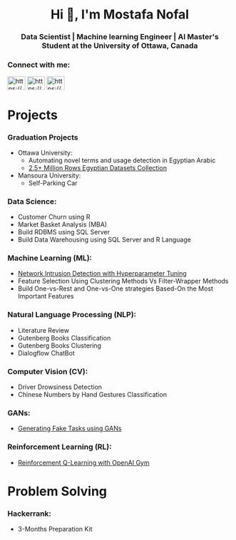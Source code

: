 <h1 align="center">Hi 👋, I'm Mostafa Nofal</h1>
<h3 align="center"> Data Scientist | Machine learning Engineer | AI Master's Student at the University of Ottawa, Canada</h3>

<h3 align="left">Connect with me:</h3>
<p align="left">
<a href="https://bit.ly/MostafaNofalLinkedin" target="blank"><img align="center" src="https://raw.githubusercontent.com/rahuldkjain/github-profile-readme-generator/master/src/images/icons/Social/linked-in-alt.svg" alt="https://bit.ly/MostafaNofalLinkedin" height="30" width="40" /></a>
<a href="https://bit.ly/MostafaNofalKaggle" target="blank"><img align="center" src="https://raw.githubusercontent.com/rahuldkjain/github-profile-readme-generator/master/src/images/icons/Social/kaggle.svg" alt="https://bit.ly/MostafaNofalKaggle" height="30" width="40" /></a>
<a href="https://bit.ly/MostafaNofalHackerrank" target="blank"><img align="center" src="https://raw.githubusercontent.com/rahuldkjain/github-profile-readme-generator/master/src/images/icons/Social/hackerrank.svg" alt="https://bit.ly/MostafaNofalHackerrank" height="30" width="40" /></a>
</p>

# Projects
### Graduation Projects

- Ottawa University:
  - Automating novel terms and usage detection in Egyptian Arabic
  - [2.5+ Million Rows Egyptian Datasets Collection](https://github.com/Mostafanofal453/2.5-Million-Rows-Egyptian-Datasets-Collection)
- Mansoura University:
  - Self-Parking Car

### Data Science:

- Customer Churn using R
- Market Basket Analysis (MBA)
- Build RDBMS using SQL Server
- Build Data Warehousing using SQL Server and R Language

### Machine Learning (ML):
- [Network Intrusion Detection with Hyperparameter Tuning](https://github.com/Mostafanofal453/Network-Intrusion-Detection-with-Hyperparameter-Tuning)
- Feature Selection Using Clustering Methods Vs Filter-Wrapper Methods
- Build One-vs-Rest and One-vs-One strategies Based-On the Most Important Features

### Natural Language Processing (NLP):
- Literature Review
- Gutenberg Books Classification
- Gutenberg Books Clustering
- Dialogflow ChatBot

### Computer Vision (CV):
- Driver Drowsiness Detection
- Chinese Numbers by Hand Gestures Classification

### GANs:
- [Generating Fake Tasks using GANs](https://github.com/Mostafanofal453/Generating-Fake-Tasks-using-GANs)

### Reinforcement Learning (RL):
- [Reinforcement Q-Learning with OpenAI Gym](https://github.com/Mostafanofal453/Reinforcement-Q-Learning-with-OpenAI-Gym)

# Problem Solving
### Hackerrank:
- 3-Months Preparation Kit

  
